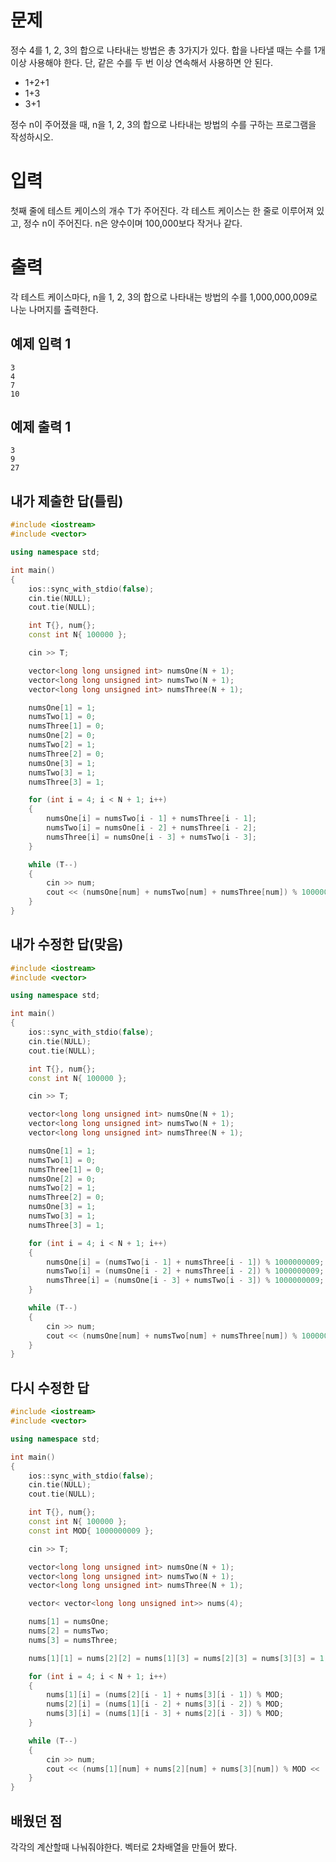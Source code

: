 문제
============
정수 4를 1, 2, 3의 합으로 나타내는 방법은 총 3가지가 있다. 합을 나타낼 때는 수를 1개 이상 사용해야 한다. 단, 같은 수를 두 번 이상 연속해서 사용하면 안 된다.

- 1+2+1
- 1+3
- 3+1

정수 n이 주어졌을 때, n을 1, 2, 3의 합으로 나타내는 방법의 수를 구하는 프로그램을 작성하시오.

입력
===============
첫째 줄에 테스트 케이스의 개수 T가 주어진다. 각 테스트 케이스는 한 줄로 이루어져 있고, 정수 n이 주어진다. n은 양수이며 100,000보다 작거나 같다.

출력
=========
각 테스트 케이스마다, n을 1, 2, 3의 합으로 나타내는 방법의 수를 1,000,000,009로 나눈 나머지를 출력한다.

예제 입력 1 
-----------
```
3
4
7
10
```
예제 출력 1 
-----------
```
3
9
27
```

내가 제출한 답(틀림)
-------------------
```cpp
#include <iostream>
#include <vector>

using namespace std;

int main()
{
	ios::sync_with_stdio(false);
	cin.tie(NULL);
	cout.tie(NULL);

	int T{}, num{};
	const int N{ 100000 };

	cin >> T;

	vector<long long unsigned int> numsOne(N + 1);
	vector<long long unsigned int> numsTwo(N + 1);
	vector<long long unsigned int> numsThree(N + 1);

	numsOne[1] = 1;
	numsTwo[1] = 0;
	numsThree[1] = 0;
	numsOne[2] = 0;
	numsTwo[2] = 1;
	numsThree[2] = 0;
	numsOne[3] = 1;
	numsTwo[3] = 1;
	numsThree[3] = 1;

	for (int i = 4; i < N + 1; i++)
	{
		numsOne[i] = numsTwo[i - 1] + numsThree[i - 1];
		numsTwo[i] = numsOne[i - 2] + numsThree[i - 2];
		numsThree[i] = numsOne[i - 3] + numsTwo[i - 3];
	}

	while (T--)
	{
		cin >> num;
		cout << (numsOne[num] + numsTwo[num] + numsThree[num]) % 1000000009 << '\n';
	}
}
```


내가 수정한 답(맞음)
-----------
```cpp
#include <iostream>
#include <vector>

using namespace std;

int main()
{
	ios::sync_with_stdio(false);
	cin.tie(NULL);
	cout.tie(NULL);

	int T{}, num{};
	const int N{ 100000 };

	cin >> T;

	vector<long long unsigned int> numsOne(N + 1);
	vector<long long unsigned int> numsTwo(N + 1);
	vector<long long unsigned int> numsThree(N + 1);

	numsOne[1] = 1;
	numsTwo[1] = 0;
	numsThree[1] = 0;
	numsOne[2] = 0;
	numsTwo[2] = 1;
	numsThree[2] = 0;
	numsOne[3] = 1;
	numsTwo[3] = 1;
	numsThree[3] = 1;

	for (int i = 4; i < N + 1; i++)
	{
		numsOne[i] = (numsTwo[i - 1] + numsThree[i - 1]) % 1000000009;
		numsTwo[i] = (numsOne[i - 2] + numsThree[i - 2]) % 1000000009;
		numsThree[i] = (numsOne[i - 3] + numsTwo[i - 3]) % 1000000009;
	}

	while (T--)
	{
		cin >> num;
		cout << (numsOne[num] + numsTwo[num] + numsThree[num]) % 1000000009 << '\n';
	}
}
```

다시 수정한 답
--------------
```cpp
#include <iostream>
#include <vector>

using namespace std;

int main()
{
	ios::sync_with_stdio(false);
	cin.tie(NULL);
	cout.tie(NULL);

	int T{}, num{};
	const int N{ 100000 };
	const int MOD{ 1000000009 };

	cin >> T;

	vector<long long unsigned int> numsOne(N + 1);
	vector<long long unsigned int> numsTwo(N + 1);
	vector<long long unsigned int> numsThree(N + 1);

	vector< vector<long long unsigned int>> nums(4);

	nums[1] = numsOne;
	nums[2] = numsTwo;
	nums[3] = numsThree;

	nums[1][1] = nums[2][2] = nums[1][3] = nums[2][3] = nums[3][3] = 1;

	for (int i = 4; i < N + 1; i++)
	{
		nums[1][i] = (nums[2][i - 1] + nums[3][i - 1]) % MOD;
		nums[2][i] = (nums[1][i - 2] + nums[3][i - 2]) % MOD;
		nums[3][i] = (nums[1][i - 3] + nums[2][i - 3]) % MOD;
	}

	while (T--)
	{
		cin >> num;
		cout << (nums[1][num] + nums[2][num] + nums[3][num]) % MOD << '\n';
	}
}
```

배웠던 점
-------------
각각의 계산할때 나눠줘야한다. 벡터로 2차배열을 만들어 봤다.
